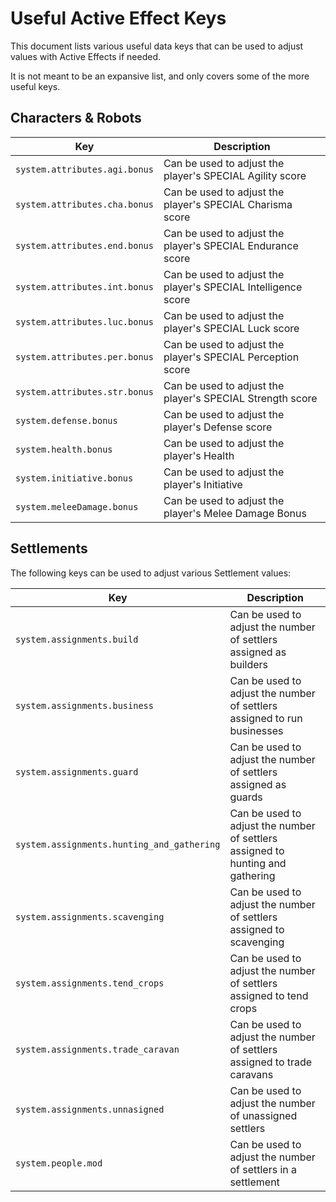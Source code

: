 # Useful Active Effect Keys

This document lists various useful data keys that can be used to adjust values
with Active Effects if needed.

It is not meant to be an expansive list, and only covers some of the more useful
keys.

## Characters & Robots

| Key | Description |
|---|---|
| `system.attributes.agi.bonus` | Can be used to adjust the player's SPECIAL Agility score |
| `system.attributes.cha.bonus` | Can be used to adjust the player's SPECIAL Charisma score |
| `system.attributes.end.bonus` | Can be used to adjust the player's SPECIAL Endurance score |
| `system.attributes.int.bonus` | Can be used to adjust the player's SPECIAL Intelligence score |
| `system.attributes.luc.bonus` | Can be used to adjust the player's SPECIAL Luck score |
| `system.attributes.per.bonus` | Can be used to adjust the player's SPECIAL Perception score |
| `system.attributes.str.bonus` | Can be used to adjust the player's SPECIAL Strength score |
| `system.defense.bonus` | Can be used to adjust the player's Defense score |
| `system.health.bonus` | Can be used to adjust the player's Health |
| `system.initiative.bonus` | Can be used to adjust the player's Initiative |
| `system.meleeDamage.bonus` | Can be used to adjust the player's Melee Damage Bonus |

## Settlements

The following keys can be used to adjust various Settlement values:

| Key | Description |
|-----|-------------|
| `system.assignments.build` | Can be used to adjust the number of settlers assigned as builders |
| `system.assignments.business` | Can be used to adjust the number of settlers assigned to run businesses |
| `system.assignments.guard` | Can be used to adjust the number of settlers assigned as guards |
| `system.assignments.hunting_and_gathering` | Can be used to adjust the number of settlers assigned to hunting and gathering |
| `system.assignments.scavenging` | Can be used to adjust the number of settlers assigned to scavenging |
| `system.assignments.tend_crops` | Can be used to adjust the number of settlers assigned to tend crops |
| `system.assignments.trade_caravan` | Can be used to adjust the number of settlers assigned to trade caravans |
| `system.assignments.unnasigned` | Can be used to adjust the number of unassigned settlers |
| `system.people.mod` | Can be used to adjust the number of settlers in a settlement
